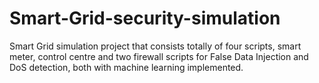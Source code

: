 # Smart-Grid-security-simulation
Smart Grid simulation project that consists totally of four scripts, smart meter, control centre and two firewall scripts for False Data Injection and DoS detection, both with machine learning implemented.
